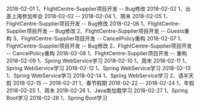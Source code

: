2018-02-01
1、FlightCentre-Supplier项目开发 -- Bug修改
2018-02-02
1、出差上海参加年会
2018-02-02 -- 2018-02-04
1、周末
2018-02-05
1、FlightCentre-Supplier项目开发 -- Bug修改
2018-02-06
1、FlightCentre-Supplier项目开发 -- Bug修改
2、FlightCentre-Supplier项目开发 -- Guests重构
3、FlightCentre-Supplier项目开发 -- CancelPolicy重构
2018-02-07
1、FlightCentre-Supplier项目开发 -- Bug修改
2、FlightCentre-Supplier项目开发 -- CancelPolicy重构
2018-02-08
1、FlightCentre-Supplier项目开发 -- 重构
2018-02-09
1、Spring WebService学习
2018-02-10
1、周末
2018-02-11
1、Spring WebService学习
2018-02-12
1、Spring WebService学习
2018-02-13
1、Spring WebService学习
2018-02-14
1、Spring WebService学习
2、请半天假
2018-02-15 -- 2018-02-21
1、春节假期
2018-02-22 -- 2018-02-24
1、年假
2018-02-25
1、周末
2018-02-26
1、Java类加载学习
2018-02-27
1、Spring Boot学习
2018-02-28
1、Spring Boot学习